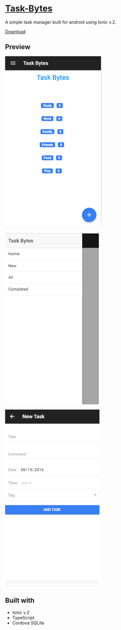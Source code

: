 # [Task-Bytes](https://drive.google.com/open?id=0B6OqcTb_THP_RlcwOVVfaTNxWHc)
A simple task manager built for android using Ionic v.2. 

[Download](https://drive.google.com/open?id=0B6OqcTb_THP_RlcwOVVfaTNxWHc)


## Preview

![](https://raw.githubusercontent.com/abrarShariar/Task-Bytes/master/screen-1.PNG)

![](https://raw.githubusercontent.com/abrarShariar/Task-Bytes/master/screen-2.PNG)

![](https://raw.githubusercontent.com/abrarShariar/Task-Bytes/master/screen-3.PNG)

## Built with
  - Ionic v.2
  - TypeScript
  - Cordova SQLite
  
